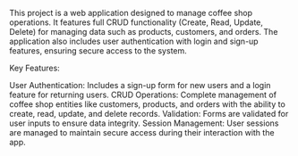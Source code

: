 This project is a web application designed to manage coffee shop operations. It features full CRUD functionality (Create, Read, Update, Delete) for managing data such as products, customers, and orders. The application also includes user authentication with login and sign-up features, ensuring secure access to the system.

Key Features:

User Authentication: Includes a sign-up form for new users and a login feature for returning users.
CRUD Operations: Complete management of coffee shop entities like customers, products, and orders with the ability to create, read, update, and delete records.
Validation: Forms are validated for user inputs to ensure data integrity.
Session Management: User sessions are managed to maintain secure access during their interaction with the app.